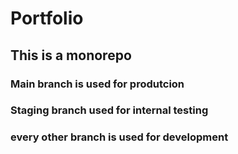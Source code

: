 # Portfolio
## This is a monorepo
### Main branch is used for produtcion
### Staging branch used for internal testing 
### every other branch is used for development
